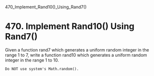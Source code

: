 470_Implement_Rand10()_Using_Rand7()
# 470. Implement Rand10() Using Rand7()

Given a function rand7 which generates a uniform random integer in the range 1
        to 7, write a function rand10 which generates a uniform random integer in
        the range 1 to 10.

    Do NOT use system's Math.random().
